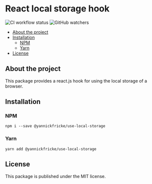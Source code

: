# React local storage hook <!-- omit in toc -->

![CI workflow status](https://img.shields.io/github/workflow/status/YannickFricke/use-local-storage/CI) ![GitHub watchers](https://img.shields.io/github/watchers/YannickFricke/use-local-storage?style=social)


- [About the project](#about-the-project)
- [Installation](#installation)
  - [NPM](#npm)
  - [Yarn](#yarn)
- [License](#license)

## About the project

This package provides a react.js hook for using the local storage of a browser.

## Installation

### NPM

```
npm i --save @yannickfricke/use-local-storage
```

### Yarn

```
yarn add @yannickfricke/use-local-storage
```

## License

This package is published under the MIT license.
